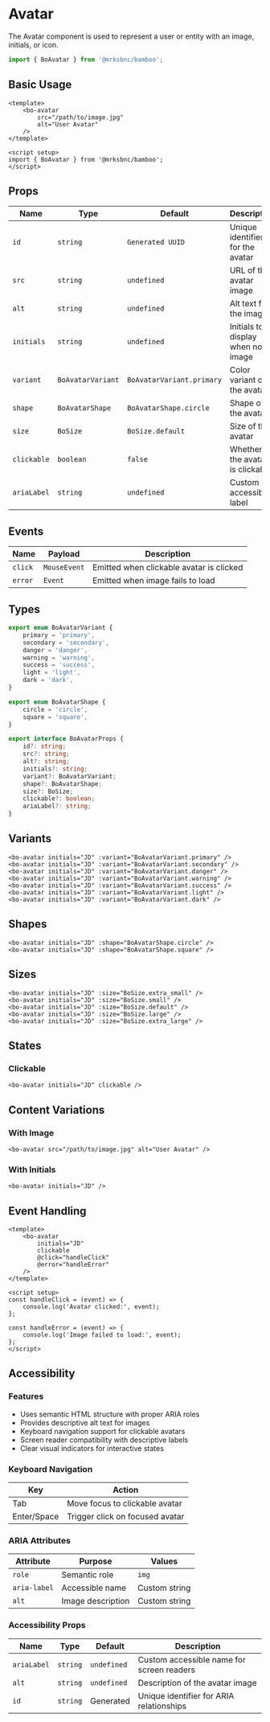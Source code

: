 <script setup>
import { BoAvatar, BoAvatarShape, BoAvatarVariant } from '@/components/avatar';
import { BoSize } from '@/shared';
</script>

# Avatar

The Avatar component is used to represent a user or entity with an image, initials, or icon.

```js
import { BoAvatar } from '@mrksbnc/bamboo';
```

## Basic Usage

```vue
<template>
	<bo-avatar
		src="/path/to/image.jpg"
		alt="User Avatar"
	/>
</template>

<script setup>
import { BoAvatar } from '@mrksbnc/bamboo';
</script>
```

<div class="flex gap-4 items-center my-4">
	<bo-avatar src="/path/to/image.jpg" alt="User Avatar" />
</div>

## Props

| Name        | Type              | Default                   | Description                       |
| ----------- | ----------------- | ------------------------- | --------------------------------- |
| `id`        | `string`          | `Generated UUID`          | Unique identifier for the avatar  |
| `src`       | `string`          | `undefined`               | URL of the avatar image           |
| `alt`       | `string`          | `undefined`               | Alt text for the image            |
| `initials`  | `string`          | `undefined`               | Initials to display when no image |
| `variant`   | `BoAvatarVariant` | `BoAvatarVariant.primary` | Color variant of the avatar       |
| `shape`     | `BoAvatarShape`   | `BoAvatarShape.circle`    | Shape of the avatar               |
| `size`      | `BoSize`          | `BoSize.default`          | Size of the avatar                |
| `clickable` | `boolean`         | `false`                   | Whether the avatar is clickable   |
| `ariaLabel` | `string`          | `undefined`               | Custom accessible label           |

## Events

| Name    | Payload      | Description                              |
| ------- | ------------ | ---------------------------------------- |
| `click` | `MouseEvent` | Emitted when clickable avatar is clicked |
| `error` | `Event`      | Emitted when image fails to load         |

## Types

```ts
export enum BoAvatarVariant {
	primary = 'primary',
	secondary = 'secondary',
	danger = 'danger',
	warning = 'warning',
	success = 'success',
	light = 'light',
	dark = 'dark',
}

export enum BoAvatarShape {
	circle = 'circle',
	square = 'square',
}

export interface BoAvatarProps {
	id?: string;
	src?: string;
	alt?: string;
	initials?: string;
	variant?: BoAvatarVariant;
	shape?: BoAvatarShape;
	size?: BoSize;
	clickable?: boolean;
	ariaLabel?: string;
}
```

## Variants

<div class="flex gap-4 items-center my-4">
	<bo-avatar initials="JD" :variant="BoAvatarVariant.primary" />
	<bo-avatar initials="JD" :variant="BoAvatarVariant.secondary" />
	<bo-avatar initials="JD" :variant="BoAvatarVariant.danger" />
	<bo-avatar initials="JD" :variant="BoAvatarVariant.warning" />
	<bo-avatar initials="JD" :variant="BoAvatarVariant.success" />
	<bo-avatar initials="JD" :variant="BoAvatarVariant.light" />
	<bo-avatar initials="JD" :variant="BoAvatarVariant.dark" />
</div>

```vue
<bo-avatar initials="JD" :variant="BoAvatarVariant.primary" />
<bo-avatar initials="JD" :variant="BoAvatarVariant.secondary" />
<bo-avatar initials="JD" :variant="BoAvatarVariant.danger" />
<bo-avatar initials="JD" :variant="BoAvatarVariant.warning" />
<bo-avatar initials="JD" :variant="BoAvatarVariant.success" />
<bo-avatar initials="JD" :variant="BoAvatarVariant.light" />
<bo-avatar initials="JD" :variant="BoAvatarVariant.dark" />
```

## Shapes

<div class="flex gap-4 items-center my-4">
	<bo-avatar initials="JD" :shape="BoAvatarShape.circle" />
	<bo-avatar initials="JD" :shape="BoAvatarShape.square" />
</div>

```vue
<bo-avatar initials="JD" :shape="BoAvatarShape.circle" />
<bo-avatar initials="JD" :shape="BoAvatarShape.square" />
```

## Sizes

<div class="flex items-center gap-4 my-4">
	<bo-avatar initials="JD" :size="BoSize.extra_small" />
	<bo-avatar initials="JD" :size="BoSize.small" />
	<bo-avatar initials="JD" :size="BoSize.default" />
	<bo-avatar initials="JD" :size="BoSize.large" />
	<bo-avatar initials="JD" :size="BoSize.extra_large" />
</div>

```vue
<bo-avatar initials="JD" :size="BoSize.extra_small" />
<bo-avatar initials="JD" :size="BoSize.small" />
<bo-avatar initials="JD" :size="BoSize.default" />
<bo-avatar initials="JD" :size="BoSize.large" />
<bo-avatar initials="JD" :size="BoSize.extra_large" />
```

## States

### Clickable

<div class="flex gap-4 items-center my-4">
	<bo-avatar initials="JD" clickable />
</div>

```vue
<bo-avatar initials="JD" clickable />
```

## Content Variations

### With Image

<div class="flex gap-4 items-center my-4">
	<bo-avatar 
		src="/path/to/image.jpg" 
		alt="User Avatar" 
	/>
</div>

```vue
<bo-avatar src="/path/to/image.jpg" alt="User Avatar" />
```

### With Initials

<div class="flex gap-4 items-center my-4">
	<bo-avatar initials="JD" />
</div>

```vue
<bo-avatar initials="JD" />
```

## Event Handling

```vue
<template>
	<bo-avatar
		initials="JD"
		clickable
		@click="handleClick"
		@error="handleError"
	/>
</template>

<script setup>
const handleClick = (event) => {
	console.log('Avatar clicked:', event);
};

const handleError = (event) => {
	console.log('Image failed to load:', event);
};
</script>
```

## Accessibility

### Features

- Uses semantic HTML structure with proper ARIA roles
- Provides descriptive alt text for images
- Keyboard navigation support for clickable avatars
- Screen reader compatibility with descriptive labels
- Clear visual indicators for interactive states

### Keyboard Navigation

| Key         | Action                          |
| ----------- | ------------------------------- |
| Tab         | Move focus to clickable avatar  |
| Enter/Space | Trigger click on focused avatar |

### ARIA Attributes

| Attribute    | Purpose           | Values        |
| ------------ | ----------------- | ------------- |
| `role`       | Semantic role     | `img`         |
| `aria-label` | Accessible name   | Custom string |
| `alt`        | Image description | Custom string |

### Accessibility Props

| Name        | Type     | Default     | Description                               |
| ----------- | -------- | ----------- | ----------------------------------------- |
| `ariaLabel` | `string` | `undefined` | Custom accessible name for screen readers |
| `alt`       | `string` | `undefined` | Description of the avatar image           |
| `id`        | `string` | Generated   | Unique identifier for ARIA relationships  |

